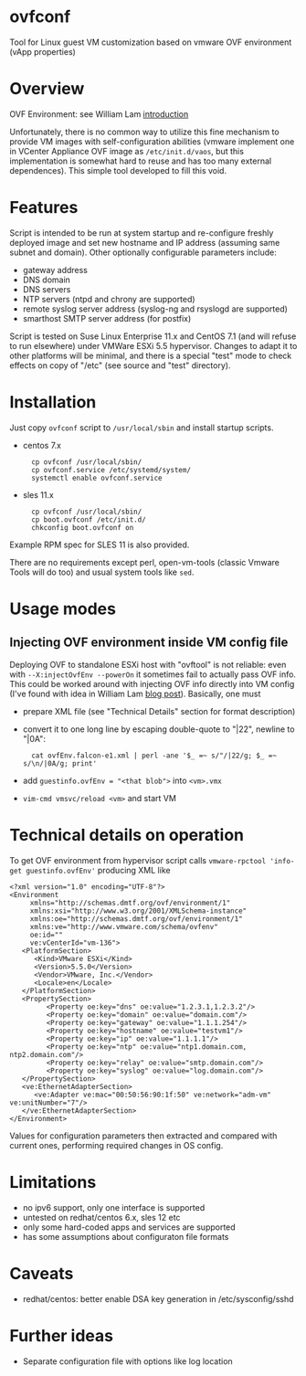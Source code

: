 # ovfconf

Tool for Linux guest VM customization based on vmware OVF environment (vApp properties)

# Overview

OVF Environment: see William Lam [introduction][lam-ovf-environment]

Unfortunately, there is no common way to utilize this fine mechanism to provide VM images
with self-configuration abilities (vmware implement one in VCenter Appliance OVF image as
`/etc/init.d/vaos`, but this implementation is somewhat hard to reuse and has too many
external dependences). This simple tool developed to fill this void.

[lam-ovf-environment]: http://www.virtuallyghetto.com/2012/06/ovf-runtime-environment.html

# Features

Script is intended to be run at system startup and re-configure freshly deployed image and
set new hostname and IP address (assuming same subnet and domain). Other optionally
configurable parameters include:
- gateway address
- DNS domain
- DNS servers
- NTP servers (ntpd and chrony are supported)
- remote syslog server address (syslog-ng and rsyslogd are supported)
- smarthost SMTP server address (for postfix)

Script is tested on Suse Linux Enterprise 11.x and CentOS 7.1 (and will refuse to run
elsewhere) under VMWare ESXi 5.5 hypervisor. Changes to adapt it to other platforms will
be minimal, and there is a special "test" mode to check effects on copy of "/etc" (see
source and "test" directory).

# Installation

Just copy `ovfconf` script to `/usr/local/sbin` and install startup scripts.
- centos 7.x

        cp ovfconf /usr/local/sbin/
        cp ovfconf.service /etc/systemd/system/
        systemctl enable ovfconf.service

- sles 11.x

        cp ovfconf /usr/local/sbin/
        cp boot.ovfconf /etc/init.d/
        chkconfig boot.ovfconf on

Example RPM spec for SLES 11 is also provided.

There are no requirements except perl, open-vm-tools (classic Vmware Tools will do too)
and usual system tools like `sed`.

# Usage modes

## Injecting OVF environment inside VM config file

Deploying OVF to standalone ESXi host with "ovftool" is not reliable: even with
`--X:injectOvfEnv --powerOn` it sometimes fail to actually pass OVF info. This could be
worked around with injecting OVF info directly into VM config (I've found with idea in
William Lam [blog post][lam-ovf-injection]). Basically, one must
- prepare XML file (see "Technical Details" section for format description)
- convert it to one long line by escaping double-quote to "|22", newline to "|0A":

        cat ovfEnv.falcon-e1.xml | perl -ane '$_ =~ s/"/|22/g; $_ =~ s/\n/|0A/g; print'

- add `guestinfo.ovfEnv = "<that blob">` into `<vm>.vmx`
- `vim-cmd vmsvc/reload <vm>` and start VM

[lam-ovf-injection]: http://www.virtuallyghetto.com/2014/06/an-alternate-way-to-inject-ovf-properties-when-deploying-virtual-appliances-directly-onto-esxi.html

# Technical details on operation

To get OVF environment from hypervisor script calls `vmware-rpctool 'info-get
guestinfo.ovfEnv'` producing XML like

    <?xml version="1.0" encoding="UTF-8"?>
    <Environment
         xmlns="http://schemas.dmtf.org/ovf/environment/1"
         xmlns:xsi="http://www.w3.org/2001/XMLSchema-instance"
         xmlns:oe="http://schemas.dmtf.org/ovf/environment/1"
         xmlns:ve="http://www.vmware.com/schema/ovfenv"
         oe:id=""
         ve:vCenterId="vm-136">
       <PlatformSection>
          <Kind>VMware ESXi</Kind>
          <Version>5.5.0</Version>
          <Vendor>VMware, Inc.</Vendor>
          <Locale>en</Locale>
       </PlatformSection>
       <PropertySection>
             <Property oe:key="dns" oe:value="1.2.3.1,1.2.3.2"/>
             <Property oe:key="domain" oe:value="domain.com"/>
             <Property oe:key="gateway" oe:value="1.1.1.254"/>
             <Property oe:key="hostname" oe:value="testvm1"/>
             <Property oe:key="ip" oe:value="1.1.1.1"/>
             <Property oe:key="ntp" oe:value="ntp1.domain.com, ntp2.domain.com"/>
             <Property oe:key="relay" oe:value="smtp.domain.com"/>
             <Property oe:key="syslog" oe:value="log.domain.com"/>
       </PropertySection>
       <ve:EthernetAdapterSection>
          <ve:Adapter ve:mac="00:50:56:90:1f:50" ve:network="adm-vm" ve:unitNumber="7"/>
       </ve:EthernetAdapterSection>
    </Environment>

Values for configuration parameters then extracted and compared with current ones,
performing required changes in OS config.

# Limitations

- no ipv6 support, only one interface is supported
- untested on redhat/centos 6.x, sles 12 etc
- only some hard-coded apps and services are supported
- has some assumptions about configuraton file formats

# Caveats

- redhat/centos: better enable DSA key generation in /etc/sysconfig/sshd

# Further ideas

- Separate configuration file with options like log location
